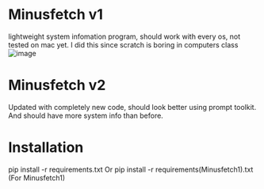 # Minusfetch v1
lightweight system infomation program, should work with every os, not tested on mac yet. I did this since scratch is boring in computers class
![image](https://user-images.githubusercontent.com/65973274/189780204-852a15e9-c943-41dc-a652-d0ce3ec96c14.png)

# Minusfetch v2
  Updated with completely new code, should look better using prompt toolkit. And should have more system info than before.




# Installation
pip install -r requirements.txt
Or 
pip install -r requirements(Minusfetch1).txt (For Minusfetch1)

